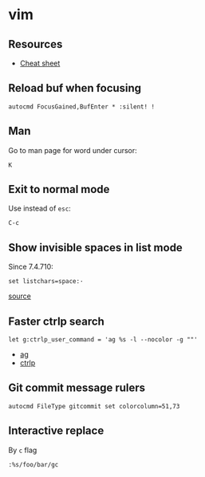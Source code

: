 # vim

## Resources

* [Cheat sheet](https://vim.rtorr.com)

## Reload buf when focusing

```viml
autocmd FocusGained,BufEnter * :silent! !
```

## Man

Go to man page for word under cursor:

```viml
K
```

## Exit to normal mode

Use instead of `esc`:

```viml
C-c
```

## Show invisible spaces in list mode

Since 7.4.710:

```viml
set listchars=space:·
```

[source](https://github.com/vim/vim/commit/adf123f0d55bbbe59dc139ede876431349446dd3)

## Faster ctrlp search

```viml
let g:ctrlp_user_command = 'ag %s -l --nocolor -g ""'
```

* [ag](https://github.com/ggreer/the_silver_searcher)
* [ctrlp](https://github.com/ctrlpvim/ctrlp.vim)

## Git commit message rulers

```viml
autocmd FileType gitcommit set colorcolumn=51,73
```

## Interactive replace

By `c` flag

```viml
:%s/foo/bar/gc
```
